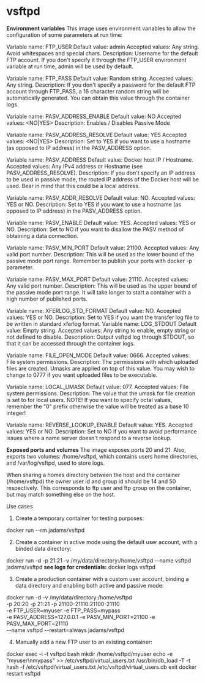 # vsftpd

**Environment variables**
This image uses environment variables to allow the configuration of some parameters at run time:

  Variable name: FTP_USER
  Default value: admin
  Accepted values: Any string. Avoid whitespaces and special chars.
  Description: Username for the default FTP account. If you don't specify it through the FTP_USER environment variable at   run time, admin will be used by default.

  Variable name: FTP_PASS
  Default value: Random string.
  Accepted values: Any string.
  Description: If you don't specify a password for the default FTP account through FTP_PASS, a 16 character random string will be automatically generated. You can obtain this value through the container logs.

  Variable name: PASV_ADDRESS_ENABLE
  Default value: NO
  Accepted values: <NO|YES>
  Description: Enables / Disables Passive Mode

  Variable name: PASV_ADDRESS_RESOLVE
  Default value: YES
  Accepted values: <NO|YES>
  Description: Set to YES if you want to use a hostname (as opposed to IP address) in the PASV_ADDRESS option.

  Variable name: PASV_ADDRESS
  Default value: Docker host IP / Hostname.
  Accepted values: Any IPv4 address or Hostname (see PASV_ADDRESS_RESOLVE).
  Description: If you don't specify an IP address to be used in passive mode, the routed IP address of the Docker host will be used. Bear in mind that this could be a local address.

  Variable name: PASV_ADDR_RESOLVE
  Default value: NO.
  Accepted values: YES or NO.
  Description: Set to YES if you want to use a hostname (as opposed to IP address) in the PASV_ADDRESS option.

  Variable name: PASV_ENABLE
  Default value: YES.
  Accepted values: YES or NO.
  Description: Set to NO if you want to disallow the PASV method of obtaining a data connection.

  Variable name: PASV_MIN_PORT
  Default value: 21100.
  Accepted values: Any valid port number.
  Description: This will be used as the lower bound of the passive mode port range. Remember to publish your ports with   docker -p parameter.

  Variable name: PASV_MAX_PORT
  Default value: 21110.
  Accepted values: Any valid port number.
  Description: This will be used as the upper bound of the passive mode port range. It will take longer to start a container with a high number of published ports.
  
  Variable name: XFERLOG_STD_FORMAT
  Default value: NO.
  Accepted values: YES or NO.
  Description: Set to YES if you want the transfer log file to be written in standard xferlog format.
  Variable name: LOG_STDOUT
  Default value: Empty string.
  Accepted values: Any string to enable, empty string or not defined to disable.
  Description: Output vsftpd log through STDOUT, so that it can be accessed through the container logs.

  Variable name: FILE_OPEN_MODE
  Default value: 0666.
  Accepted values: File system permissions.
  Description: The permissions with which uploaded files are created. Umasks are applied on top of this value. You may wish to change to 0777 if you want uploaded files to be executable.

  Variable name: LOCAL_UMASK
  Default value: 077.
  Accepted values: File system permissions.
  Description: The value that the umask for file creation is set to for local users. NOTE! If you want to specify octal values, remember the "0" prefix otherwise the value will be treated as a base 10 integer!

  Variable name: REVERSE_LOOKUP_ENABLE
  Default value: YES.
  Accepted values: YES or NO.
  Description: Set to NO if you want to avoid performance issues where a name server doesn't respond to a reverse lookup.

**Exposed ports and volumes**
The image exposes ports 20 and 21. Also, exports two volumes: /home/vsftpd, which contains users home directories, and /var/log/vsftpd, used to store logs.

When sharing a homes directory between the host and the container (/home/vsftpd) the owner user id and group id should be 14 and 50 respectively. This corresponds to ftp user and ftp group on the container, but may match something else on the host.

Use cases
1) Create a temporary container for testing purposes:

  docker run --rm jadams/vsftpd

2) Create a container in active mode using the default user account, with a binded data directory:

docker run -d -p 21:21 -v /my/data/directory:/home/vsftpd --name vsftpd jadams/vsftpd
**see logs for credentials:**
docker logs vsftpd

3) Create a production container with a custom user account, binding a data directory and enabling both active and passive mode:

docker run -d -v /my/data/directory:/home/vsftpd \
-p 20:20 -p 21:21 -p 21100-21110:21100-21110 \
-e FTP_USER=myuser -e FTP_PASS=mypass \
-e PASV_ADDRESS=127.0.0.1 -e PASV_MIN_PORT=21100 -e PASV_MAX_PORT=21110 \
--name vsftpd --restart=always jadams/vsftpd

4) Manually add a new FTP user to an existing container:

docker exec -i -t vsftpd bash
mkdir /home/vsftpd/myuser
echo -e "myuser\nmypass" >> /etc/vsftpd/virtual_users.txt
/usr/bin/db_load -T -t hash -f /etc/vsftpd/virtual_users.txt /etc/vsftpd/virtual_users.db
exit
docker restart vsftpd
